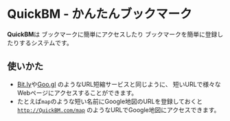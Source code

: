 <h1>QuickBM - かんたんブックマーク</h1>

<b>QuickBM</b>は
ブックマークに簡単にアクセスしたり
ブックマークを簡単に登録したりするシステムです。

<h2>使いかた</h2>

<ul>
  <li><a href="https://bitly.com/">Bit.ly</a>や<a href="https://goo.gl/">Goo.gl</a>
    のようなURL短縮サービスと同じように、
    短いURLで様々なWebページにアクセスすることができます。
  <li>たとえば<code>map</code>のような短い名前にGoogle地図のURLを登録しておくと
    <a href="http://QuickBM.com/map"><code>http://QuickBM.com/map</code></a>
    のようなURLでGoogle地図にアクセスできます。
</ul>
